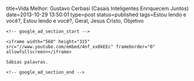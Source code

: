 title=Vida Melhor: Gustavo Cerbasi (Casais Inteligentes Enriquecem Juntos) 
date=2013-10-29 13:50:01
type=post
status=published
tags=Estou lendo e você?, Estou lendo e você?, Geral, Jesus Cristo, Objetivo
~~~~~~
<!-- google_ad_section_start -->

<iframe width="560" height="315" src="//www.youtube.com/embed/4nf_xx8kEEc" frameborder="0" allowfullscreen></iframe>

Sábias palavras.

<!-- google_ad_section_end -->